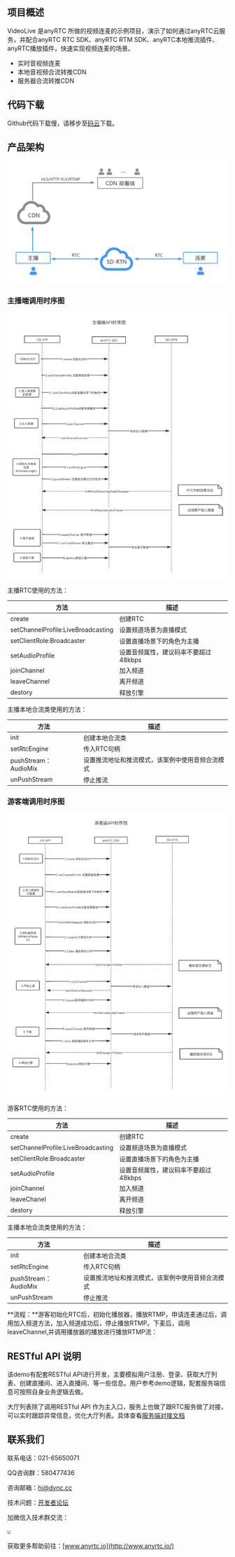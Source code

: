 ## 项目概述

VideoLive 是anyRTC 所做的视频连麦的示例项目，演示了如何通过anyRTC云服务，并配合anyRTC RTC SDK、anyRTC RTM SDK、anyRTC本地推流插件、anyRTC播放插件，快速实现视频连麦的场景。

- 实时音视频连麦
- 本地音视频合流转推CDN
- 服务器合流转推CDN

## 代码下载

Github代码下载慢，请移步至[码云](https://gitee.com/anyRTC_admin/VideoLive)下载。

## 产品架构

![native_to_cdn](native_to_cdn.png)

### 主播端调用时序图

![image-20210202145553237](host.png)

主播RTC使用的方法：

| 方法                               | 描述                                 |
| ---------------------------------- | ------------------------------------ |
| create                             | 创建RTC                              |
| setChannelProfile:LiveBroadcasting | 设置频道场景为直播模式               |
| setClientRole:Broadcaster          | 设置直播场景下的角色为主播           |
| setAudioProfile                    | 设置音频属性，建议码率不要超过48kbps |
| joinChannel                        | 加入频道                             |
| leaveChannel                       | 离开频道                             |
| destory                            | 释放引擎                             |

主播本地合流类使用的方法： 

| 方法                 | 描述                                             |
| -------------------- | ------------------------------------------------ |
| init                 | 创建本地合流类                                   |
| setRtcEngine         | 传入RTC句柄                                      |
| pushStream：AudioMix | 设置推流地址和推流模式，该案例中使用音频合流模式 |
| unPushStream         | 停止推流                                         |

### 游客端调用时序图

![image-20210202145843720](audience.png)

游客RTC使用的方法：

| 方法                               | 描述                                 |
| ---------------------------------- | ------------------------------------ |
| create                             | 创建RTC                              |
| setChannelProfile:LiveBroadcasting | 设置频道场景为直播模式               |
| setClientRole:Broadcaster          | 设置直播场景下的角色为主播           |
| setAudioProfile                    | 设置音频属性，建议码率不要超过48kbps |
| joinChannel                        | 加入频道                             |
| leaveChanel                        | 离开频道                             |
| destory                            | 释放引擎                             |

主播本地合流类使用的方法：

| 方法                 | 描述                                             |
| -------------------- | ------------------------------------------------ |
| init                 | 创建本地合流类                                   |
| setRtcEngine         | 传入RTC句柄                                      |
| pushStream：AudioMix | 设置推流地址和推流模式，该案例中使用音频合流模式 |
| unPushStream         | 停止推流                                         |

 

**流程：**游客初始化RTC后，初始化播放器，播放RTMP，申请连麦通过后，调用加入频道方法，加入频道成功后，停止播放RTMP。下麦后，调用leaveChannel,并调用播放器的播放进行播放RTMP流：



## RESTful API 说明

该demo有配套RESTful API进行开发，主要模拟用户注册、登录、获取大厅列表、创建直播间、进入直播间、等一些信息。用户参考demo逻辑，配套服务端信息可按照自身业务逻辑去做。

大厅列表除了调用RESTful API 作为主入口，服务上也做了跟RTC服务做了对接，可以实时跟踪异常信息，优化大厅列表。具体查看[服务端对接文档](https://docs.anyrtc.io/cn/Live/serverapi/ncs_eventtype#%E5%AE%9E%E6%97%B6%E9%80%9A%E4%BF%A1)


## 联系我们

联系电话：021-65650071

QQ咨询群：580477436

咨询邮箱：[hi@dync.cc](mailto:hi@dync.cc)

技术问题：[开发者论坛](https://bbs.anyrtc.io/)

加微信入技术群交流：

<img src="https://img-blog.csdnimg.cn/20210324215941588.png" style="zoom:50%;" />

获取更多帮助前往：[www.anyrtc.io](http://www.anyrtc.io/)
